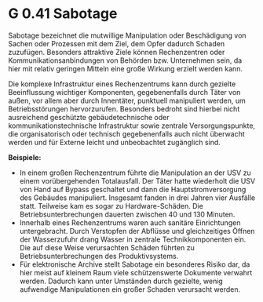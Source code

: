 G 0.41 Sabotage
===============

Sabotage bezeichnet die mutwillige Manipulation oder Beschädigung von Sachen oder Prozessen mit dem Ziel, dem Opfer dadurch Schaden zuzufügen. Besonders attraktive Ziele können Rechenzentren oder Kommunikationsanbindungen von Behörden bzw. Unternehmen sein, da hier mit relativ geringen Mitteln eine große Wirkung erzielt werden kann.

Die komplexe Infrastruktur eines Rechenzentrums kann durch gezielte Beeinflussung wichtiger Komponenten, gegebenenfalls durch Täter von außen, vor allem aber durch Innentäter, punktuell manipuliert werden, um Betriebsstörungen hervorzurufen. Besonders bedroht sind hierbei nicht ausreichend geschützte gebäudetechnische oder kommunikationstechnische Infrastruktur sowie zentrale Versorgungspunkte, die organisatorisch oder technisch gegebenenfalls auch nicht überwacht werden und für Externe leicht und unbeobachtet zugänglich sind.

**Beispiele:**

* In einem großen Rechenzentrum führte die Manipulation an der USV zu einem vorübergehenden Totalausfall. Der Täter hatte wiederholt die USV von Hand auf Bypass geschaltet und dann die Hauptstromversorgung des Gebäudes manipuliert. Insgesamt fanden in drei Jahren vier Ausfälle statt. Teilweise kam es sogar zu Hardware-Schäden. Die Betriebsunterbrechungen dauerten zwischen 40 und 130 Minuten. 
* Innerhalb eines Rechenzentrums waren auch sanitäre Einrichtungen untergebracht. Durch Verstopfen der Abflüsse und gleichzeitiges Öffnen der Wasserzufuhr drang Wasser in zentrale Technikkomponenten ein. Die auf diese Weise verursachten Schäden führten zu Betriebsunterbrechungen des Produktivsystems.
* Für elektronische Archive stellt Sabotage ein besonderes Risiko dar, da hier meist auf kleinem Raum viele schützenswerte Dokumente verwahrt werden. Dadurch kann unter Umständen durch gezielte, wenig aufwendige Manipulationen ein großer Schaden verursacht werden.
